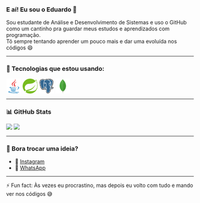 ### E aí! Eu sou o Eduardo 👋

Sou estudante de Análise e Desenvolvimento de Sistemas e uso o GitHub como um cantinho pra guardar meus estudos e aprendizados com programação.  
Tô sempre tentando aprender um pouco mais e dar uma evoluída nos códigos 😄

---

### 🚀 Tecnologias que estou usando:

<div style="display: inline_block">
  <img align="center" alt="Java" height="40" width="40" src="https://raw.githubusercontent.com/devicons/devicon/master/icons/java/java-original.svg">
  <img align="center" alt="Spring" height="40" width="40" src="https://raw.githubusercontent.com/devicons/devicon/master/icons/spring/spring-original.svg">
  <img align="center" alt="PostgreSQL" height="40" width="40" src="https://raw.githubusercontent.com/devicons/devicon/master/icons/postgresql/postgresql-original.svg">
  <img align="center" alt="MongoDB" height="40" width="40" src="https://raw.githubusercontent.com/devicons/devicon/master/icons/mongodb/mongodb-original.svg">
</div>

---

### 📊 GitHub Stats

<div>
  <img height="180em" src="https://github-readme-stats.vercel.app/api?username=edurxmos&show_icons=true&theme=radical&include_all_commits=true&count_private=true"/>
  <img height="180em" src="https://github-readme-stats.vercel.app/api/top-langs/?username=edurxmos&layout=compact&langs_count=7&theme=radical"/>
</div>

---

### 💬 Bora trocar uma ideia?

- 📸 [Instagram](https://www.instagram.com/edurxmos?igsh=MXJ6ZTg0aG82dWZn&utm_source=qr)  
- 📱 [WhatsApp](https://wa.me/5571996721343)

---

⚡ Fun fact: Às vezes eu procrastino, mas depois eu volto com tudo e mando ver nos códigos 😅
